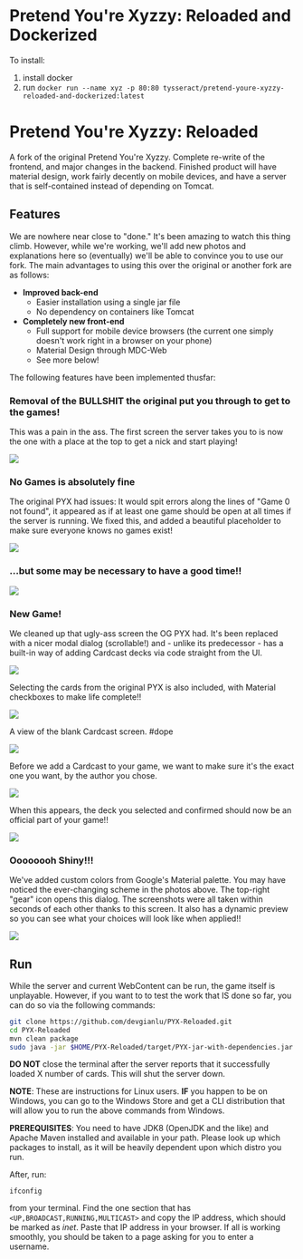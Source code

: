 Pretend You're Xyzzy: Reloaded and Dockerized
===================
To install: 
1. install docker
2. run `docker run --name xyz -p 80:80 tysseract/pretend-youre-xyzzy-reloaded-and-dockerized:latest`


Pretend You're Xyzzy: Reloaded
===================
A fork of the original Pretend You're Xyzzy. Complete re-write of the frontend, and major changes in the backend. Finished product will have material design, work fairly decently on mobile devices, and have a server that is self-contained instead of depending on Tomcat.

Features
--------
We are nowhere near close to "done." It's been amazing to watch this thing climb. However, while we're working, we'll add new photos and explanations here so (eventually) we'll be able to convince you to use our fork. The main advantages to using this over the original or another fork are as follows:

* **Improved back-end**
  * Easier installation using a single jar file
  * No dependency on containers like Tomcat
* **Completely new front-end**
  * Full support for mobile device browsers (the current one simply doesn't work right in a browser on your phone)
  * Material Design through MDC-Web
  * See more below!

The following features have been implemented thusfar:

### Removal of the BULLSHIT the original put you through to get to the games!
This was a pain in the ass. The first screen the server takes you to is now the one with a place at the top to get a nick and start playing! 

![][screen1]

### No Games is absolutely fine
The original PYX had issues: It would spit errors along the lines of "Game 0 not found", it appeared as if at least one game should be open at all times if the server is running. We fixed this, and added a beautiful placeholder to make sure everyone knows no games exist!

![][screen2]

### ...but some may be necessary to have a good time!!
![][screen9]

### New Game!
We cleaned up that ugly-ass screen the OG PYX had. It's been replaced with a nicer modal dialog (scrollable!) and - unlike its predecessor - has a built-in way of adding Cardcast decks via code straight from the UI. 

![][screen3]

Selecting the cards from the original PYX is also included, with Material checkboxes to make life complete!!

![][screen6]

A view of the blank Cardcast screen. #dope

![][screen4]

Before we add a Cardcast to your game, we want to make sure it's the exact one you want, by the author you chose.

![][screen7]

When this appears, the deck you selected and confirmed should now be an official part of your game!!

![][screen8]

### Oooooooh Shiny!!!
We've added custom colors from Google's Material palette. You may have noticed the ever-changing scheme in the photos above. The top-right "gear" icon opens this dialog. The screenshots were all taken within seconds of each other thanks to this screen. It also has a dynamic preview so you can see what your choices will look like when applied!!

![][screen5]

Run
---
While the server and current WebContent can be run, the game itself is unplayable. However, if you want to to test the work that IS done so far, you can do so via the following commands:

```sh
git clone https://github.com/devgianlu/PYX-Reloaded.git
cd PYX-Reloaded
mvn clean package
sudo java -jar $HOME/PYX-Reloaded/target/PYX-jar-with-dependencies.jar
```

**DO NOT** close the terminal after the server reports that it successfully loaded X number of cards. This will shut the server down.

**NOTE**: These are instructions for Linux users. **IF** you happen to be on Windows, you can go to the Windows Store and get a CLI distribution that will allow you to run the above commands from Windows.

**PREREQUISITES**: You need to have JDK8 (OpenJDK and the like) and Apache Maven installed and available in your path. Please look up which packages to install, as it will be heavily dependent upon which distro you run.

After, run:

```
ifconfig
```

from your terminal. Find the one section that has ```<UP,BROADCAST,RUNNING,MULTICAST>``` and copy the IP address, which should be marked as *inet*. Paste that IP address in your browser. If all is working smoothly, you should be taken to a page asking for you to enter a username.

[screen1]: https://github.com/devgianlu/PYX-Reloaded/blob/master/screenshots/screen1.png?raw=true
[screen2]: https://github.com/devgianlu/PYX-Reloaded/blob/master/screenshots/screen2.png?raw=true
[screen3]: https://github.com/devgianlu/PYX-Reloaded/blob/master/screenshots/screen3.png?raw=true
[screen4]: https://github.com/devgianlu/PYX-Reloaded/blob/master/screenshots/screen4.png?raw=true
[screen5]: https://github.com/devgianlu/PYX-Reloaded/blob/master/screenshots/screen5.png?raw=true
[screen6]: https://github.com/devgianlu/PYX-Reloaded/blob/master/screenshots/screen6.png?raw=true
[screen7]: https://github.com/devgianlu/PYX-Reloaded/blob/master/screenshots/screen7.png?raw=true
[screen8]: https://github.com/devgianlu/PYX-Reloaded/blob/master/screenshots/screen8.png?raw=true
[screen9]: https://github.com/devgianlu/PYX-Reloaded/blob/master/screenshots/screen9.png?raw=true
